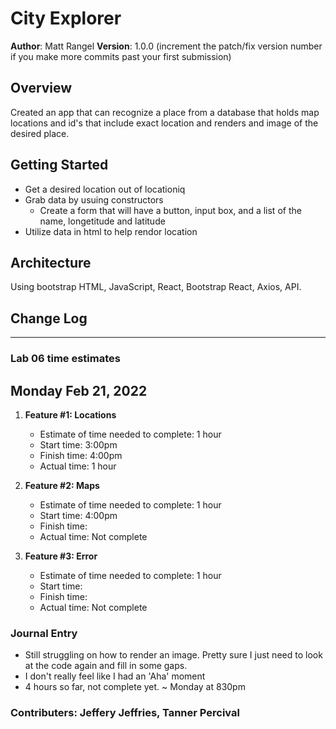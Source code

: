 # City Explorer

**Author**: Matt Rangel
**Version**: 1.0.0 (increment the patch/fix version number if you make more commits past your first submission)

## Overview

Created an app that can recognize a place from a database that holds map locations and id's that include exact location and renders and image of the desired place.

## Getting Started

- Get a desired location out of locationiq
- Grab data by usuing constructors
  - Create a form that will have a button, input box, and a list of the name, longetitude and latitude
- Utilize data in html to help rendor location
<!-- What are the steps that a user must take in order to build this app on their own machine and get it running? -->

## Architecture

Using bootstrap HTML, JavaScript, React, Bootstrap React, Axios, API.
<!-- Provide a detailed description of the application design. What technologies (languages, libraries, etc) you're using, and any other relevant design information. -->

## Change Log

<!-- Use this area to document the iterative changes made to your application as each feature is successfully implemented. Use time stamps. Here's an example:

01-01-2001 4:59pm - Application now has a fully-functional express server, with a GET route for the location resource. -->

-------------------------

### Lab 06 time estimates

## Monday Feb 21, 2022

1. **Feature #1: Locations**
   - Estimate of time needed to complete: 1 hour
   - Start time: 3:00pm
   - Finish time: 4:00pm
   - Actual time: 1 hour

2. **Feature #2: Maps**
   - Estimate of time needed to complete: 1 hour
   - Start time: 4:00pm
   - Finish time:
   - Actual time: Not complete

3. **Feature #3: Error**
   - Estimate of time needed to complete: 1 hour
   - Start time:
   - Finish time:
   - Actual time: Not complete

### Journal Entry

- Still struggling on how to render an image. Pretty sure I just need to look at the code again and fill in some gaps.
- I don't really feel like I had an 'Aha' moment
- 4 hours so far, not complete yet. ~ Monday at 830pm

### Contributers: Jeffery Jeffries, Tanner Percival
